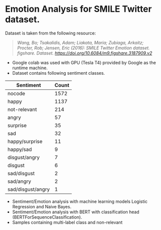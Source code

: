 # Emotion Analysis for SMILE Twitter dataset.

Dataset is taken from the following resource:
> _Wang, Bo; Tsakalidis, Adam; Liakata, Maria; Zubiaga, Arkaitz; Procter, Rob; Jensen, Eric (2016): SMILE Twitter Emotion dataset. figshare. Dataset. https://doi.org/10.6084/m9.figshare.3187909.v2_

- Google colab was used with GPU (Tesla T4) provided by Google as the runtime machine.
- Dataset contains following sentiment classes.

| Sentiment | Count |
| --------- | ----- |
| nocode | 1572 |
| happy | 1137|
| not-relevant|214|
|angry | 57 |
|surprise | 35 |
|sad| 32 |
|happy/surprise | 11 |
|happy/sad | 9 |
|disgust/angry | 7 |
|disgust | 6 |
|sad/disgust | 2 |
|sad/angry | 2 |
|sad/disgust/angry | 1 |

* Sentiment/Emotion analysis with machine learning models Logistic Regression and Naive Bayes.
* Sentiment/Emotion analysis with BERT with classification head (BERTForSequenceClassification).
* Samples containing multi-label class and non-relevant 
